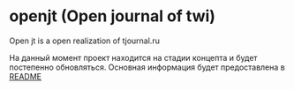 # openjt (Open journal of twi)
Open jt is a open realization of tjournal.ru

На данный момент проект находится на стадии концепта и будет постепенно обновляться. Основная информация будет предоставлена в [README](https://github.com/ColdMagi/openjt/blob/main/README.md)
